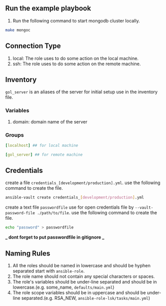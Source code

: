 ## Run the example playbook

1. Run the following command to start mongodb cluster locally.

```bash
make mongoc
```

## Connection Type

1. local: The role uses to do some action on the local machine.
2. ssh: The role uses to do some action on the remote machine.

## Inventory

`gol_server` is an aliases of the server for initial setup use in the inventory file.

### Variables

1. domain: domain name of the server

### Groups

```yaml
[localhost] ## for local machine

[gol_server] ## for remote machine
```

## Credentials

create a file `credentials_[development/production].yml`. use the following command to create the file.

```bash
ansible-vault create credentials_[development/production].yml
```

create a text file `passwordfile` use for open credentials file by `--vault-password-file ./path/to/file`. use the following command to create the file.

```bash
echo "password" > passwordfile
```

**_ dont forget to put passwordfile in gitignore _**

## Naming Rules

1. All the roles should be named in lowercase and should be hyphen separated start with `ansible-role`.
2. The role name should not contain any special characters or spaces.
3. The role's variables should be under-line separated and should be in lowercase.(e.g. some_name, `defaults/main.yml`)
4. The role scope variables should be in uppercase and should be under-line separated.(e.g. RSA_NEW, `ansible-role-lsk/tasks/main.yml`)
